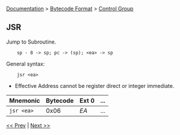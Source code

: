 [Documentation](../../README.md) > [Bytecode Format](../README.md) > [Control Group](../InstructionsControl.md)

## JSR

Jump to Subroutine.

        sp - 8 -> sp; pc -> (sp); <ea> -> sp

General syntax:

        jsr <ea>

* Effective Address cannot be register direct or integer immediate.

| Mnemonic | Bytecode | Ext 0 | ... |
| - | - | - | - |
| `jsr <ea>`| 0x06 | *EA* | ... |

[<< Prev](./c_04.md) | [Next >>](./c_06.md)
